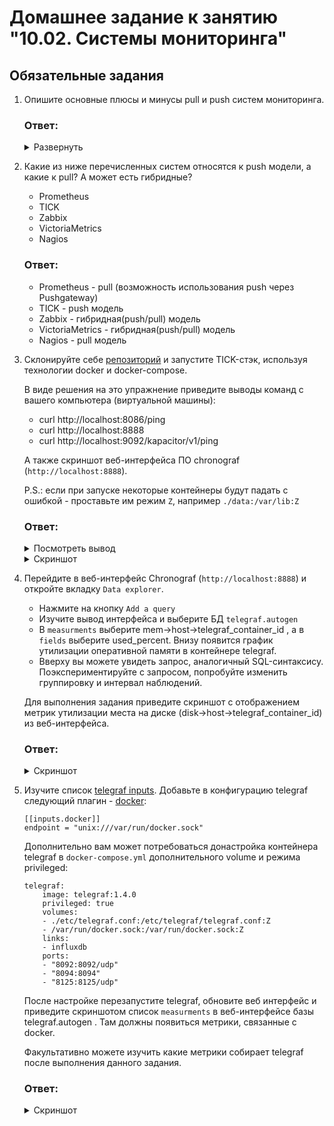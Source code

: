 # Домашнее задание к занятию "10.02. Системы мониторинга"

## Обязательные задания

1. Опишите основные плюсы и минусы pull и push систем мониторинга.

    ### Ответ:
    <details>
      <summary style="font-size:14px">Развернуть</summary>
  
        #### PULL
        Плюсы:
        - Идентификация обьекта/легкость контроля поднинности данных (сервер опрашивает обьекты по созданному списку)
        - Более легкая возможность интеграции TLS для защиты трафика
        - Возможность запросить данные по собствнной инициативе вне каких либо графиков.

        Минусы:
        - Необходимо обеспечить безопасность открытого порта приложения уязвимого для DDoS-атак и утечки данных.
        
        #### PUSH
        Плюсы:
        - Возможность использования протокола UDP при отсутсвии необходимости гарантированной доставки данных
        - Возможность нстройки несколько адресатов доставки метрик
        - Возможность гибкой настройки периодичности/агрегации данных
        Минусы:
        - Сложность поиска причины почему объект не передает метрики
        - Вероятность ситуации когда два сервера будут метрики с одними идентификационными данными
      </details>
      

2. Какие из ниже перечисленных систем относятся к push модели, а какие к pull? А может есть гибридные?

    - Prometheus 
    - TICK
    - Zabbix
    - VictoriaMetrics
    - Nagios

    ### Ответ:
    - Prometheus - pull (возможность использования push через Pushgateway)
    - TICK - push модель
    - Zabbix - гибридная(push/pull) модель
    - VictoriaMetrics - гибридная(push/pull) модель
    - Nagios - pull модель

3. Склонируйте себе [репозиторий](https://github.com/influxdata/sandbox/tree/master) и запустите TICK-стэк, 
используя технологии docker и docker-compose.

    В виде решения на это упражнение приведите выводы команд с вашего компьютера (виртуальной машины):

      - curl http://localhost:8086/ping
      - curl http://localhost:8888
      - curl http://localhost:9092/kapacitor/v1/ping

    А также скриншот веб-интерфейса ПО chronograf (`http://localhost:8888`). 

    P.S.: если при запуске некоторые контейнеры будут падать с ошибкой - проставьте им режим `Z`, например `./data:/var/lib:Z`

    ### Ответ:

    <details>
    <summary style="font-size:14px">Посмотреть вывод</summary>
    
    ```bash
        [vagrant@tick1 sandbox]$ curl http://localhost:8086/ping -v
        * About to connect() to localhost port 8086 (#0)
        *   Trying ::1...
        * Connected to localhost (::1) port 8086 (#0)
        > GET /ping HTTP/1.1
        > User-Agent: curl/7.29.0
        > Host: localhost:8086
        > Accept: */*
        > 
        < HTTP/1.1 204 No Content
        < Content-Type: application/json
        < Request-Id: ff7a0df5-08f2-11ed-8156-0242ac120002
        < X-Influxdb-Build: OSS
        < X-Influxdb-Version: 1.8.10
        < X-Request-Id: ff7a0df5-08f2-11ed-8156-0242ac120002
        < Date: Thu, 21 Jul 2022 12:45:27 GMT
        < 
        * Connection #0 to host localhost left intact

        [vagrant@tick1 sandbox]$ curl http://localhost:8888 -v
        * About to connect() to localhost port 8888 (#0)
        *   Trying ::1...
        * Connected to localhost (::1) port 8888 (#0)
        > GET / HTTP/1.1
        > User-Agent: curl/7.29.0
        > Host: localhost:8888
        > Accept: */*
        > 
        < HTTP/1.1 200 OK
        < Accept-Ranges: bytes
        < Cache-Control: public, max-age=3600
        < Content-Length: 336
        < Content-Security-Policy: script-src 'self'; object-src 'self'
        < Content-Type: text/html; charset=utf-8
        < Etag: "3362220244"
        < Last-Modified: Tue, 22 Mar 2022 20:02:44 GMT
        < Vary: Accept-Encoding
        < X-Chronograf-Version: 1.9.4
        < X-Content-Type-Options: nosniff
        < X-Frame-Options: SAMEORIGIN
        < X-Xss-Protection: 1; mode=block
        < Date: Thu, 21 Jul 2022 12:47:33 GMT
        < 
        * Connection #0 to host localhost left intact
        <!DOCTYPE html><html><head><meta http-equiv="Content-type" content="text/html; charset=utf-8"><title>Chronograf</title><link rel="icon shortcut" href="/favicon.fa749080.ico"><link rel="stylesheet" href="/src.9cea3e4e.css"></head><body> <div id="react-root" data-basepath=""></div> <script src="/src.a969287c.js"></script> </body></html>

        [vagrant@tick1 sandbox]$ curl http://localhost:9092/kapacitor/v1/ping -v
        * About to connect() to localhost port 9092 (#0)
        *   Trying ::1...
        * Connected to localhost (::1) port 9092 (#0)
        > GET /kapacitor/v1/ping HTTP/1.1
        > User-Agent: curl/7.29.0
        > Host: localhost:9092
        > Accept: */*
        > 
        < HTTP/1.1 204 No Content
        < Content-Type: application/json; charset=utf-8
        < Request-Id: 661e86af-08f3-11ed-8187-000000000000
        < X-Kapacitor-Version: 1.6.4
        < Date: Thu, 21 Jul 2022 12:48:20 GMT
        < 
        * Connection #0 to host localhost left intact
    ```
    </details>

    <details>
    <summary style="font-size:14px">Скриншот</summary>
    
    ![изображение](https://user-images.githubusercontent.com/93001155/180388324-f8a75938-9e91-444a-8393-4639c6887f9a.png)
    </details>


4. Перейдите в веб-интерфейс Chronograf (`http://localhost:8888`) и откройте вкладку `Data explorer`.

    - Нажмите на кнопку `Add a query`
    - Изучите вывод интерфейса и выберите БД `telegraf.autogen`
    - В `measurments` выберите mem->host->telegraf_container_id , а в `fields` выберите used_percent. 
    Внизу появится график утилизации оперативной памяти в контейнере telegraf.
    - Вверху вы можете увидеть запрос, аналогичный SQL-синтаксису. 
    Поэкспериментируйте с запросом, попробуйте изменить группировку и интервал наблюдений.

    Для выполнения задания приведите скриншот с отображением метрик утилизации места на диске (disk->host->telegraf_container_id) из веб-интерфейса.

    ### Ответ:
    <details>
    <summary style="font-size:14px">Скриншот</summary>

    ![изображение](https://user-images.githubusercontent.com/93001155/180410155-71fa03db-8226-4e7d-ba13-95938258be50.png)
    </details>  


5. Изучите список [telegraf inputs](https://github.com/influxdata/telegraf/tree/master/plugins/inputs). 
    Добавьте в конфигурацию telegraf следующий плагин - [docker](https://github.com/influxdata/telegraf/tree/master/plugins/inputs/docker):
    ```
    [[inputs.docker]]
    endpoint = "unix:///var/run/docker.sock"
    ```

    Дополнительно вам может потребоваться донастройка контейнера telegraf в `docker-compose.yml` дополнительного volume и 
    режима privileged:
    ```
    telegraf:
        image: telegraf:1.4.0
        privileged: true
        volumes:
        - ./etc/telegraf.conf:/etc/telegraf/telegraf.conf:Z
        - /var/run/docker.sock:/var/run/docker.sock:Z
        links:
        - influxdb
        ports:
        - "8092:8092/udp"
        - "8094:8094"
        - "8125:8125/udp"
    ```

    После настройке перезапустите telegraf, обновите веб интерфейс и приведите скриншотом список `measurments` в 
    веб-интерфейсе базы telegraf.autogen . Там должны появиться метрики, связанные с docker.

    Факультативно можете изучить какие метрики собирает telegraf после выполнения данного задания.

    ### Ответ:
    <details>
    <summary style="font-size:14px">Скриншот</summary>

    ![изображение](https://user-images.githubusercontent.com/93001155/180593951-bafd50a8-c8f0-485d-a338-27059076aea1.png)

    </details>


